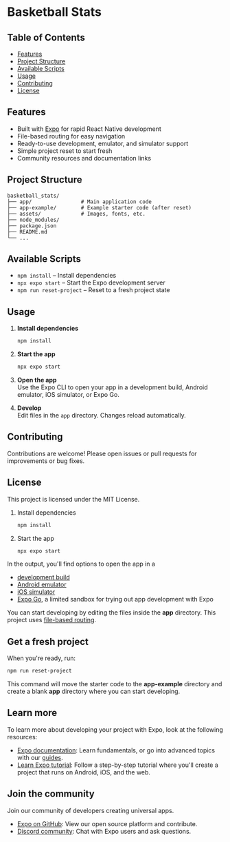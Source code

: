 # Basketball Stats

## Table of Contents

- [Features](#features)
- [Project Structure](#project-structure)
- [Available Scripts](#available-scripts)
- [Usage](#usage)
- [Contributing](#contributing)
- [License](#license)

## Features

- Built with [Expo](https://expo.dev) for rapid React Native development
- File-based routing for easy navigation
- Ready-to-use development, emulator, and simulator support
- Simple project reset to start fresh
- Community resources and documentation links

## Project Structure

```
basketball_stats/
├── app/                # Main application code
├── app-example/        # Example starter code (after reset)
├── assets/             # Images, fonts, etc.
├── node_modules/       
├── package.json        
├── README.md           
└── ...
```

## Available Scripts

- `npm install` – Install dependencies
- `npx expo start` – Start the Expo development server
- `npm run reset-project` – Reset to a fresh project state

## Usage

1. **Install dependencies**

   ```bash
   npm install
   ```

2. **Start the app**

   ```bash
   npx expo start
   ```

3. **Open the app**  
   Use the Expo CLI to open your app in a development build, Android emulator, iOS simulator, or Expo Go.

4. **Develop**  
   Edit files in the `app` directory. Changes reload automatically.

## Contributing

Contributions are welcome! Please open issues or pull requests for improvements or bug fixes.

## License

This project is licensed under the MIT License.

1. Install dependencies

   ```bash
   npm install
   ```

2. Start the app

   ```bash
   npx expo start
   ```

In the output, you'll find options to open the app in a

- [development build](https://docs.expo.dev/develop/development-builds/introduction/)
- [Android emulator](https://docs.expo.dev/workflow/android-studio-emulator/)
- [iOS simulator](https://docs.expo.dev/workflow/ios-simulator/)
- [Expo Go](https://expo.dev/go), a limited sandbox for trying out app development with Expo

You can start developing by editing the files inside the **app** directory. This project uses [file-based routing](https://docs.expo.dev/router/introduction).

## Get a fresh project

When you're ready, run:

```bash
npm run reset-project
```

This command will move the starter code to the **app-example** directory and create a blank **app** directory where you can start developing.

## Learn more

To learn more about developing your project with Expo, look at the following resources:

- [Expo documentation](https://docs.expo.dev/): Learn fundamentals, or go into advanced topics with our [guides](https://docs.expo.dev/guides).
- [Learn Expo tutorial](https://docs.expo.dev/tutorial/introduction/): Follow a step-by-step tutorial where you'll create a project that runs on Android, iOS, and the web.

## Join the community

Join our community of developers creating universal apps.

- [Expo on GitHub](https://github.com/expo/expo): View our open source platform and contribute.
- [Discord community](https://chat.expo.dev): Chat with Expo users and ask questions.
